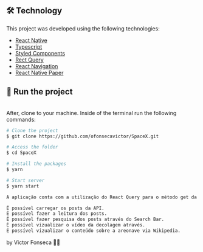 ## 🛠 Technology

This project was developed using the following technologies:

- [React Native][reactnative]
- [Typescript][typescript]
- [Styled Components][styled]
- [Rect Query][reactquery]
- [React Navigation][navigation]
- [React Native Paper][paper]
## 🚀 Run the project


<br />
After, clone to your machine. Inside of the terminal run the following commands:

```bash
# Clone the project
$ git clone https://github.com/ofonsecavictor/SpaceX.git

# Access the folder
$ cd SpaceX

# Install the packages
$ yarn 

# Start server
$ yarn start

```

```bash
A aplicação conta com a utilização do React Query para o método get da SpaceX API

É possível carregar os posts da API.
É possível fazer a leitura dos posts.
É possível fazer pesquisa dos posts através do Search Bar.
É possível vizualizar o vídeo da decolagem através.
É possível vizualizar o conteúdo sobre a areonave via Wikipedia.


```



by Victor Fonseca 👋🏽


[reactnative]: https://reactnative.dev/
[typescript]: https://www.typescriptlang.org/
[styled]:https://styled-components.com/
[reactquery]: https://react-query-v2.tanstack.com/
[navigation]: https://reactnavigation.org/
[paper]: https://callstack.github.io/react-native-paper/
